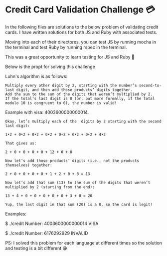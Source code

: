# Credit Card Validation Challenge 💳

In the following files are solutions to the below problem of validating credit cards. I have written solutions for both JS and Ruby with associated tests.

Moving into each of their directores, you can test JS by running mocha in the terminal and test Ruby by running rspec in the terminal.

This was a great opportunity to learn testing for JS and Ruby 🧐


Below is the propt for solving this challenge

  Luhn's algorithm is as follows:

    Multiply every other digit by 2, starting with the number’s second-to-last digit, and then add those products’ digits together.
    Add the sum to the sum of the digits that weren’t multiplied by 2.
    If the total’s last digit is 0 (or, put more formally, if the total modulo 10 is congruent to 0), the number is valid!

  Example with visa: 4003600000000014.


    Okay, let’s multiply each of the  digits by 2 starting with the second last digit:

    1•2 + 0•2 + 0•2 + 0•2 + 0•2 + 6•2 + 0•2 + 4•2

    That gives us:

    2 + 0 + 0 + 0 + 0 + 12 + 0 + 8

    Now let’s add those products’ digits (i.e., not the products themselves) together:

    2 + 0 + 0 + 0 + 0 + 1 + 2 + 0 + 8 = 13

    Now let’s add that sum (13) to the sum of the digits that weren’t multiplied by 2 (starting from the end):

    13 + 4 + 0 + 0 + 0 + 0 + 0 + 3 + 0 = 20

    Yup, the last digit in that sum (20) is a 0, so the card is legit!


  Examples:

  $ ./credit
  Number: 4003600000000014
  VISA

  $ ./credit
  Number: 6176292929
  INVALID


PS: I solved this problem for each language at different times so the solution and testing is a bit different 😁
